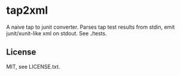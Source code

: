 tap2xml
=======

A naive tap to junit converter. Parses tap test results from stdin, emit junit/xunit-like xml on stdout. See ./tests.


License
-------
MIT, see LICENSE.txt.
